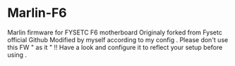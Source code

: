 # Marlin-F6
Marlin firmware for FYSETC F6 motherboard
Originaly forked from Fysetc official Github
Modified by myself according to my config .
Please don't use this FW " as it " !! Have a look and configure it to reflect your setup before using .
